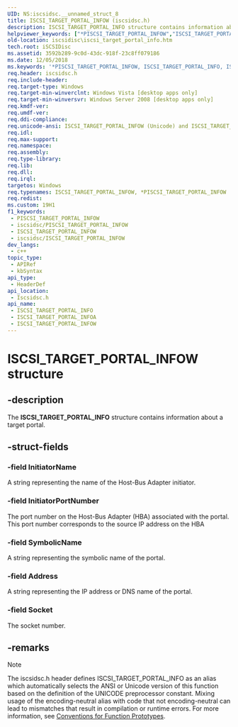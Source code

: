 ```yaml
---
UID: NS:iscsidsc.__unnamed_struct_8
title: ISCSI_TARGET_PORTAL_INFOW (iscsidsc.h)
description: ISCSI_TARGET_PORTAL_INFO structure contains information about a target portal.
helpviewer_keywords: ["*PISCSI_TARGET_PORTAL_INFOW","ISCSI_TARGET_PORTAL_INFO","ISCSI_TARGET_PORTAL_INFO structure [iSCSI Discovery Library API]","ISCSI_TARGET_PORTAL_INFOA","ISCSI_TARGET_PORTAL_INFOW","PISCSI_TARGET_PORTAL_INFO","PISCSI_TARGET_PORTAL_INFO structure pointer [iSCSI Discovery Library API]","iscsidisc.iscsi_target_portal_info","iscsidsc/ISCSI_TARGET_PORTAL_INFO","iscsidsc/ISCSI_TARGET_PORTAL_INFOA","iscsidsc/ISCSI_TARGET_PORTAL_INFOW","iscsidsc/PISCSI_TARGET_PORTAL_INFO"]
old-location: iscsidisc\iscsi_target_portal_info.htm
tech.root: iSCSIDisc
ms.assetid: 3592b289-9c0d-43dc-918f-23c8ff079186
ms.date: 12/05/2018
ms.keywords: '*PISCSI_TARGET_PORTAL_INFOW, ISCSI_TARGET_PORTAL_INFO, ISCSI_TARGET_PORTAL_INFO structure [iSCSI Discovery Library API], ISCSI_TARGET_PORTAL_INFOA, ISCSI_TARGET_PORTAL_INFOW, PISCSI_TARGET_PORTAL_INFO, PISCSI_TARGET_PORTAL_INFO structure pointer [iSCSI Discovery Library API], iscsidisc.iscsi_target_portal_info, iscsidsc/ISCSI_TARGET_PORTAL_INFO, iscsidsc/ISCSI_TARGET_PORTAL_INFOA, iscsidsc/ISCSI_TARGET_PORTAL_INFOW, iscsidsc/PISCSI_TARGET_PORTAL_INFO'
req.header: iscsidsc.h
req.include-header: 
req.target-type: Windows
req.target-min-winverclnt: Windows Vista [desktop apps only]
req.target-min-winversvr: Windows Server 2008 [desktop apps only]
req.kmdf-ver: 
req.umdf-ver: 
req.ddi-compliance: 
req.unicode-ansi: ISCSI_TARGET_PORTAL_INFOW (Unicode) and ISCSI_TARGET_PORTAL_INFOA (ANSI)
req.idl: 
req.max-support: 
req.namespace: 
req.assembly: 
req.type-library: 
req.lib: 
req.dll: 
req.irql: 
targetos: Windows
req.typenames: ISCSI_TARGET_PORTAL_INFOW, *PISCSI_TARGET_PORTAL_INFOW
req.redist: 
ms.custom: 19H1
f1_keywords:
 - PISCSI_TARGET_PORTAL_INFOW
 - iscsidsc/PISCSI_TARGET_PORTAL_INFOW
 - ISCSI_TARGET_PORTAL_INFOW
 - iscsidsc/ISCSI_TARGET_PORTAL_INFOW
dev_langs:
 - c++
topic_type:
 - APIRef
 - kbSyntax
api_type:
 - HeaderDef
api_location:
 - Iscsidsc.h
api_name:
 - ISCSI_TARGET_PORTAL_INFO
 - ISCSI_TARGET_PORTAL_INFOA
 - ISCSI_TARGET_PORTAL_INFOW
---
```


# ISCSI_TARGET_PORTAL_INFOW structure


## -description

The <b>ISCSI_TARGET_PORTAL_INFO</b> structure contains information about a target portal.

## -struct-fields

### -field InitiatorName

A string representing the name of the Host-Bus Adapter initiator.

### -field InitiatorPortNumber

The port number on the Host-Bus Adapter (HBA) associated with the portal. This port number corresponds to the source IP address on the HBA

### -field SymbolicName

A string representing the symbolic name of the portal.

### -field Address

A string representing the IP address or DNS name of the portal.

### -field Socket

The socket number.

## -remarks

> [!NOTE]
> The iscsidsc.h header defines ISCSI_TARGET_PORTAL_INFO as an alias which automatically selects the ANSI or Unicode version of this function based on the definition of the UNICODE preprocessor constant. Mixing usage of the encoding-neutral alias with code that not encoding-neutral can lead to mismatches that result in compilation or runtime errors. For more information, see [Conventions for Function Prototypes](/windows/win32/intl/conventions-for-function-prototypes).

